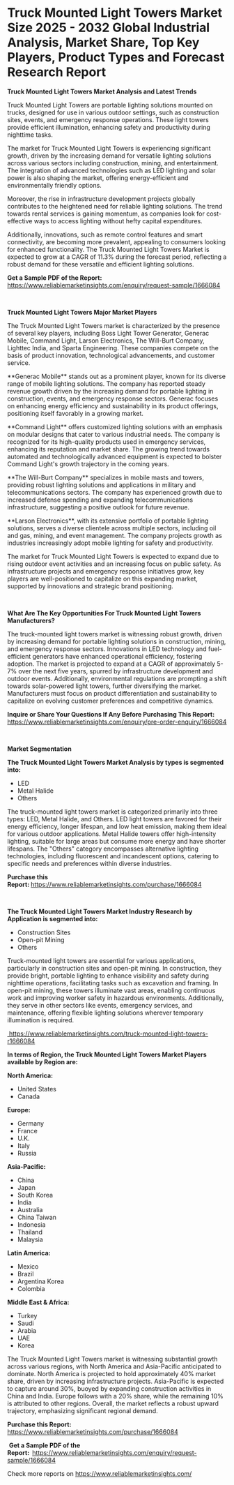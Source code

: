 <p><h1>Truck Mounted Light Towers Market Size 2025 - 2032 Global Industrial Analysis, Market Share, Top Key Players, Product Types and Forecast Research Report</h1></p><p><strong>Truck Mounted Light Towers Market Analysis and Latest Trends</strong></p>
<p><p>Truck Mounted Light Towers are portable lighting solutions mounted on trucks, designed for use in various outdoor settings, such as construction sites, events, and emergency response operations. These light towers provide efficient illumination, enhancing safety and productivity during nighttime tasks.</p><p>The market for Truck Mounted Light Towers is experiencing significant growth, driven by the increasing demand for versatile lighting solutions across various sectors including construction, mining, and entertainment. The integration of advanced technologies such as LED lighting and solar power is also shaping the market, offering energy-efficient and environmentally friendly options. </p><p>Moreover, the rise in infrastructure development projects globally contributes to the heightened need for reliable lighting solutions. The trend towards rental services is gaining momentum, as companies look for cost-effective ways to access lighting without hefty capital expenditures. </p><p>Additionally, innovations, such as remote control features and smart connectivity, are becoming more prevalent, appealing to consumers looking for enhanced functionality. The Truck Mounted Light Towers Market is expected to grow at a CAGR of 11.3% during the forecast period, reflecting a robust demand for these versatile and efficient lighting solutions.</p></p>
<p><strong>Get a Sample PDF of the Report:&nbsp;</strong> <a href="https://www.reliablemarketinsights.com/enquiry/request-sample/1666084?utm_campaign=2532&utm_medium=2&utm_source=Github&utm_content=ia&utm_term=08032025&utm_id=truck-mounted-light-towers">https://www.reliablemarketinsights.com/enquiry/request-sample/1666084</a></p>
<p>&nbsp;</p>
<p><strong>Truck Mounted Light Towers Major Market Players</strong></p>
<p><p>The Truck Mounted Light Towers market is characterized by the presence of several key players, including Boss Light Tower Generator, Generac Mobile, Command Light, Larson Electronics, The Will-Burt Company, Lighttec India, and Sparta Engineering. These companies compete on the basis of product innovation, technological advancements, and customer service.</p><p>**Generac Mobile** stands out as a prominent player, known for its diverse range of mobile lighting solutions. The company has reported steady revenue growth driven by the increasing demand for portable lighting in construction, events, and emergency response sectors. Generac focuses on enhancing energy efficiency and sustainability in its product offerings, positioning itself favorably in a growing market.</p><p>**Command Light** offers customized lighting solutions with an emphasis on modular designs that cater to various industrial needs. The company is recognized for its high-quality products used in emergency services, enhancing its reputation and market share. The growing trend towards automated and technologically advanced equipment is expected to bolster Command Light's growth trajectory in the coming years.</p><p>**The Will-Burt Company** specializes in mobile masts and towers, providing robust lighting solutions and applications in military and telecommunications sectors. The company has experienced growth due to increased defense spending and expanding telecommunications infrastructure, suggesting a positive outlook for future revenue.</p><p>**Larson Electronics**, with its extensive portfolio of portable lighting solutions, serves a diverse clientele across multiple sectors, including oil and gas, mining, and event management. The company projects growth as industries increasingly adopt mobile lighting for safety and productivity.</p><p>The market for Truck Mounted Light Towers is expected to expand due to rising outdoor event activities and an increasing focus on public safety. As infrastructure projects and emergency response initiatives grow, key players are well-positioned to capitalize on this expanding market, supported by innovations and strategic brand positioning.</p></p>
<p>&nbsp;</p>
<p><strong>What Are The Key Opportunities For Truck Mounted Light Towers Manufacturers?</strong></p>
<p><p>The truck-mounted light towers market is witnessing robust growth, driven by increasing demand for portable lighting solutions in construction, mining, and emergency response sectors. Innovations in LED technology and fuel-efficient generators have enhanced operational efficiency, fostering adoption. The market is projected to expand at a CAGR of approximately 5-7% over the next five years, spurred by infrastructure development and outdoor events. Additionally, environmental regulations are prompting a shift towards solar-powered light towers, further diversifying the market. Manufacturers must focus on product differentiation and sustainability to capitalize on evolving customer preferences and competitive dynamics.</p></p>
<p><strong>Inquire or Share Your Questions If Any Before Purchasing This Report:</strong> <a href="https://www.reliablemarketinsights.com/enquiry/pre-order-enquiry/1666084?utm_campaign=2532&utm_medium=2&utm_source=Github&utm_content=ia&utm_term=08032025&utm_id=truck-mounted-light-towers">https://www.reliablemarketinsights.com/enquiry/pre-order-enquiry/1666084</a></p>
<p>&nbsp;</p>
<p><strong>Market Segmentation</strong></p>
<p><strong>The Truck Mounted Light Towers Market Analysis by types is segmented into:</strong></p>
<p><ul><li>LED</li><li>Metal Halide</li><li>Others</li></ul></p>
<p><p>The truck-mounted light towers market is categorized primarily into three types: LED, Metal Halide, and Others. LED light towers are favored for their energy efficiency, longer lifespan, and low heat emission, making them ideal for various outdoor applications. Metal Halide towers offer high-intensity lighting, suitable for large areas but consume more energy and have shorter lifespans. The "Others" category encompasses alternative lighting technologies, including fluorescent and incandescent options, catering to specific needs and preferences within diverse industries.</p></p>
<p><strong>Purchase this Report:&nbsp;</strong><a href="https://www.reliablemarketinsights.com/purchase/1666084?utm_campaign=2532&utm_medium=2&utm_source=Github&utm_content=ia&utm_term=08032025&utm_id=truck-mounted-light-towers">https://www.reliablemarketinsights.com/purchase/1666084</a></p>
<p>&nbsp;</p>
<p><strong>The Truck Mounted Light Towers Market Industry Research by Application is segmented into:</strong></p>
<p><ul><li>Construction Sites</li><li>Open-pit Mining</li><li>Others</li></ul></p>
<p><p>Truck-mounted light towers are essential for various applications, particularly in construction sites and open-pit mining. In construction, they provide bright, portable lighting to enhance visibility and safety during nighttime operations, facilitating tasks such as excavation and framing. In open-pit mining, these towers illuminate vast areas, enabling continuous work and improving worker safety in hazardous environments. Additionally, they serve in other sectors like events, emergency services, and maintenance, offering flexible lighting solutions wherever temporary illumination is required.</p></p>
<p><a href="https://www.reliablemarketinsights.com/truck-mounted-light-towers-r1666084?utm_campaign=2532&utm_medium=2&utm_source=Github&utm_content=ia&utm_term=08032025&utm_id=truck-mounted-light-towers">&nbsp;https://www.reliablemarketinsights.com/truck-mounted-light-towers-r1666084</a></p>
<p><strong>In terms of Region, the Truck Mounted Light Towers Market Players available by Region are:</strong></p>
<p>
    <p> <strong> North America: </strong>
        <ul>
            <li>United States</li>
            <li>Canada</li>
        </ul>
        </p> 
    <p> <strong> Europe: </strong>
        <ul>
            <li>Germany</li>
            <li>France</li>
            <li>U.K.</li>
            <li>Italy</li>
            <li>Russia</li>
        </ul>
        </p> 
    <p> <strong> Asia-Pacific: </strong>
        <ul>
            <li>China</li>
            <li>Japan</li>
            <li>South Korea</li>
            <li>India</li>
            <li>Australia</li>
            <li>China Taiwan</li>
            <li>Indonesia</li>
            <li>Thailand</li>
            <li>Malaysia</li>
        </ul>
        </p> 
    <p> <strong> Latin America: </strong>
        <ul>
            <li>Mexico</li>
            <li>Brazil</li>
            <li>Argentina Korea</li>
            <li>Colombia</li>
        </ul>
        </p> 
    <p> <strong> Middle East & Africa: </strong>
        <ul>
            <li>Turkey</li>
            <li>Saudi</li>
            <li>Arabia</li>
            <li>UAE</li>
            <li>Korea</li>
        </ul>
    </p>
    </p>
<p><p>The Truck Mounted Light Towers market is witnessing substantial growth across various regions, with North America and Asia-Pacific anticipated to dominate. North America is projected to hold approximately 40% market share, driven by increasing infrastructure projects. Asia-Pacific is expected to capture around 30%, buoyed by expanding construction activities in China and India. Europe follows with a 20% share, while the remaining 10% is attributed to other regions. Overall, the market reflects a robust upward trajectory, emphasizing significant regional demand.</p></p>
<p><strong>Purchase this Report: </strong><a href="https://www.reliablemarketinsights.com/purchase/1666084?utm_campaign=2532&utm_medium=2&utm_source=Github&utm_content=ia&utm_term=08032025&utm_id=truck-mounted-light-towers">https://www.reliablemarketinsights.com/purchase/1666084</a></p>
<p>&nbsp;<strong>Get a Sample PDF of the Report:&nbsp;&nbsp;</strong><a href="https://www.reliablemarketinsights.com/enquiry/request-sample/1666084?utm_campaign=2532&utm_medium=2&utm_source=Github&utm_content=ia&utm_term=08032025&utm_id=truck-mounted-light-towers">https://www.reliablemarketinsights.com/enquiry/request-sample/1666084</a></p>
<p><strong></strong></p>
<p>Check more reports on <a href="https://www.reliablemarketinsights.com/?utm_campaign=2532&utm_medium=2&utm_source=Github&utm_content=ia&utm_term=08032025&utm_id=truck-mounted-light-towers">https://www.reliablemarketinsights.com/</a></p>